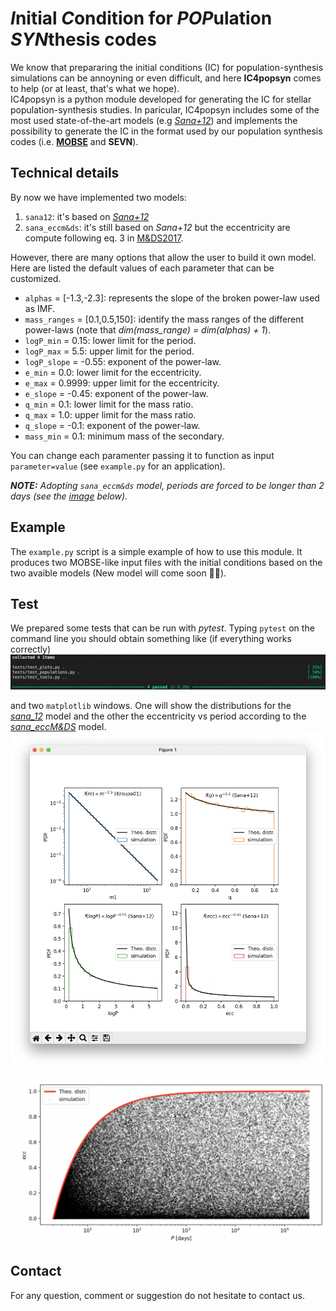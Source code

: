 # *I*nitial *C*ondition for *POP*ulation *SYN*thesis codes

We know that prepararing the initial conditions (IC) for population-synthesis simulations can be annoyning or even difficult, and here **IC4popsyn** comes to help (or at least, that's what we hope). \
IC4popsyn is a python module developed for generating the IC for stellar population-synthesis studies. In paricular, IC4popsyn includes some of the most used state-of-the-art models (e.g [*Sana+12*](https://ui.adsabs.harvard.edu/abs/2012Sci...337..444S/abstract)) and implements the possibility to generate the IC in the format used by our population synthesis codes (i.e. [**MOBSE**](https://mobse-webpage.netlify.app/about/) and **SEVN**). 


## Technical details
By now we have implemented two models:
1. `sana12`: it's based on [*Sana+12*](https://ui.adsabs.harvard.edu/abs/2012Sci...337..444S/abstract)
2. `sana_eccm&ds`: it's still based on *Sana+12* but the eccentricity are compute following eq. 3 in [M&DS2017](https://iopscience.iop.org/article/10.3847/1538-4365/aa6fb6/pdf).

However, there are many options that allow the user to build it own model. Here are listed the default values of each parameter that can be customized. 
* `alphas` = [-1.3,-2.3]: represents the slope of the broken power-law used as IMF.    
* `mass_ranges` = [0.1,0.5,150]: identify the mass ranges of the different power-laws (note that *dim(mass_range) = dim(alphas) + 1*).  
* `logP_min` = 0.15: lower limit for the period.  
* `logP_max` = 5.5: upper limit for the period. 
* `logP_slope` = -0.55: exponent of the power-law.  
* `e_min` = 0.0: lower limit for the eccentricity.  
* `e_max` = 0.9999: upper limit for the eccentricity.  
* `e_slope` = -0.45: exponent of the power-law. 
* `q_min` = 0.1: lower limit for the mass ratio.   
* `q_max` = 1.0: upper limit for the mass ratio.  
* `q_slope` = -0.1: exponent of the power-law.  
* `mass_min` = 0.1: minimum mass of the secondary.  

You can change each paramenter passing it to function as input `parameter=value` (see `example.py` for an application).

***NOTE:** Adopting `sana_eccm&ds` model, periods are forced to be longer than 2 days (see the [image](img/eccM&DS.png) below).*

## Example
The `example.py` script is a simple example of how to use this module. It produces two MOBSE-like input files with the initial conditions based on the two avaible models (New model will come soon 👨‍💻).

## Test
We prepared some tests that can be run with *pytest*. Typing `pytest` on the command line you should obtain something like (if everything works correctly)
![img](img/cml.png)

and two `matplotlib` windows. One will show the distributions for the [*sana_12*](img/sana.png) model and the other the eccentricity vs period according to the [*sana_eccM&DS*](img/eccM&DS.png) model.  
![img](img/sana.png)  
![img](img/eccM&DS.png)

## Contact
For any question, comment or suggestion do not hesitate to contact us.

